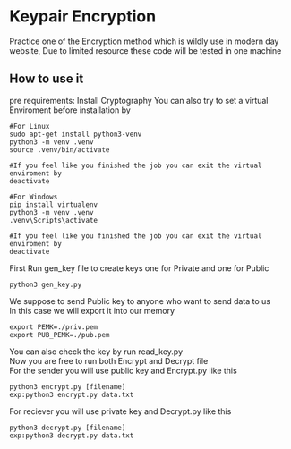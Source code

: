 # Keypair Encryption
Practice one of the Encryption method which is wildly use in modern day website, Due to limited resource these code will be tested in one machine
## How to use it
pre requirements: Install Cryptography
You can also try to set a virtual Enviroment before installation by
```
#For Linux
sudo apt-get install python3-venv
python3 -m venv .venv
source .venv/bin/activate

#If you feel like you finished the job you can exit the virtual enviroment by
deactivate
```
```
#For Windows
pip install virtualenv
python3 -m venv .venv
.venv\Scripts\activate

#If you feel like you finished the job you can exit the virtual enviroment by
deactivate
```
First Run gen_key file to create keys one for Private and one for Public  
```
python3 gen_key.py
```
We suppose to send Public key to anyone who want to send data to us  
In this case we will export it into our memory  
```
export PEMK=./priv.pem  
export PUB_PEMK=./pub.pem  
```
You can also check the key by run read_key.py  
Now you are free to run both Encrypt and Decrypt file  
For the sender you will use public key and Encrypt.py like this
```
python3 encrypt.py [filename]
exp:python3 encrypt.py data.txt
```
For reciever you will use private key and Decrypt.py like this
```
python3 decrypt.py [filename]
exp:python3 decrypt.py data.txt
```
